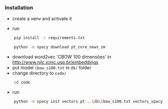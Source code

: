 ### Installation

* create a venv and activate it

* run
```bash
    pip install -r requirements.txt
```
```bash
    python -m spacy download pt_core_news_sm
```
* download word2vec 'CBOW 100 dimensões' in http://www.nilc.icmc.usp.br/embeddings
* put model ```cbow_s100.txt``` in ```db/``` folder
* change directory to ```code/```
```bash
    cd code
```
* run
```bash
    python -m spacy init vectors pt ..\db\cbow_s100.txt vectors_spacy
```

